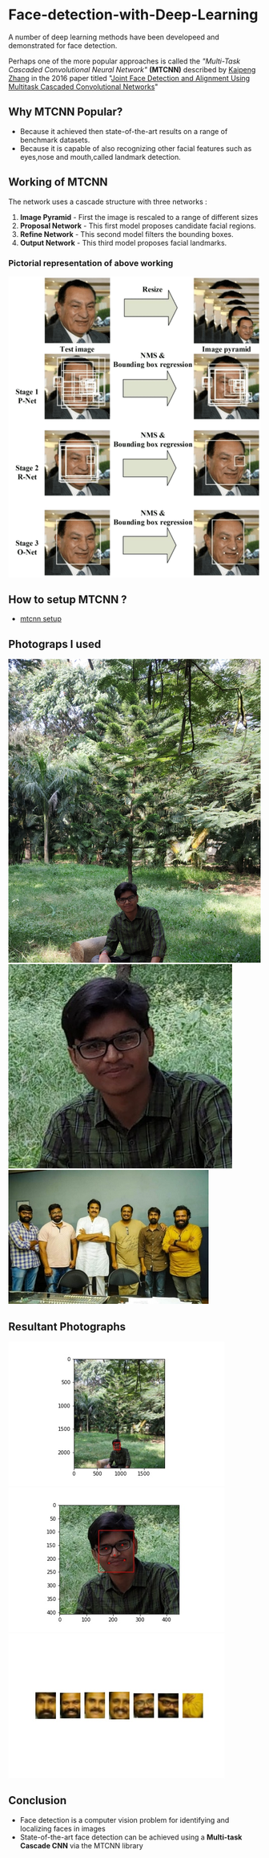 # Face-detection-with-Deep-Learning

A number of deep learning methods have been developeed and demonstrated for face detection.

Perhaps one of the more popular approaches is called the *"Multi-Task Cascaded Convolutional Neural Network"* **(MTCNN)** described by [Kaipeng Zhang](https://kpzhang93.github.io/) in the 2016 paper titled "[Joint Face Detection and Alignment Using Multitask Cascaded Convolutional Networks](https://arxiv.org/abs/1604.02878)"

## Why MTCNN Popular?
* Because it achieved then state-of-the-art results on a range of benchmark datasets.
* Because it is capable of also recognizing other facial features such as eyes,nose and mouth,called landmark detection.

## Working of MTCNN
The network uses a cascade structure with three networks : 
1. **Image Pyramid** - First the image is rescaled to a range of different sizes
2. **Proposal Network** - This first model proposes candidate facial regions.
3. **Refine Network** - This second model filters the bounding boxes.
4. **Output Network** - This third model proposes facial landmarks.

### Pictorial representation of above working
   ![mtcnn working](https://raw.githubusercontent.com/kuluruvineeth/Face-detection-with-Deep-Learning/main/mtcnn.webp)
   
## How to setup MTCNN ?
* [mtcnn setup](https://pypi.org/project/mtcnn/)

## Photograps I used
![pic1](https://github.com/kuluruvineeth/Face-detection-with-Deep-Learning/blob/main/test1.jpg)
![pic2](https://github.com/kuluruvineeth/Face-detection-with-Deep-Learning/blob/main/test3.jpg)
![pic3](https://github.com/kuluruvineeth/Face-detection-with-Deep-Learning/blob/main/test6.jpg)

## Resultant Photographs
![res1](https://github.com/kuluruvineeth/Face-detection-with-Deep-Learning/blob/main/pic1.jpg)
![res2](https://github.com/kuluruvineeth/Face-detection-with-Deep-Learning/blob/main/pic2.jpg)
![res3](https://github.com/kuluruvineeth/Face-detection-with-Deep-Learning/blob/main/pic3.jpg)

## Conclusion
* Face detection is a computer vision problem for identifying and localizing faces in images
* State-of-the-art face detection can be achieved using a **Multi-task Cascade CNN** via the MTCNN library



